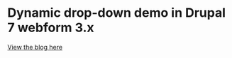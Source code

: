 Dynamic drop-down demo in Drupal 7 webform 3.x
==============

[View the blog here](http://www.ishwor.info/dynamic-dependent-drop-down-list-drupal-7-webform-3x)